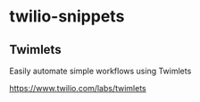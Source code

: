 # twilio-snippets

## Twimlets
Easily automate simple workflows using Twimlets

  https://www.twilio.com/labs/twimlets
